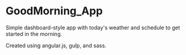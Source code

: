 # GoodMorning_App

Simple dashboard-style app with today's weather and schedule to get started in the morning.

Created using angular.js, gulp, and sass.
